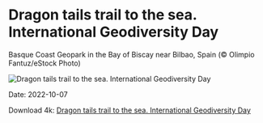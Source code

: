 # Dragon tails trail to the sea. International Geodiversity Day

Basque Coast Geopark in the Bay of Biscay near Bilbao, Spain (© Olimpio Fantuz/eStock Photo)

![Dragon tails trail to the sea. International Geodiversity Day](https://bing.com/th?id=OHR.BayofBiscay_EN-US8933430968_UHD.jpg&w=1024&h=576)

Date: 2022-10-07

Download 4k: [Dragon tails trail to the sea. International Geodiversity Day](https://bing.com/th?id=OHR.BayofBiscay_EN-US8933430968_UHD.jpg)

